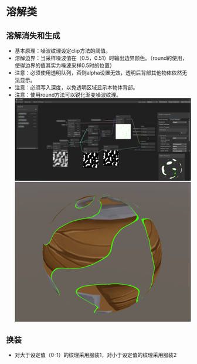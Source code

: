 # 溶解类
## 溶解消失和生成
* 基本原理：噪波纹理设定clip方法的阈值。
* 溶解边界：当采样噪波值在（0.5，0.51）时输出边界颜色。（round的使用，使得边界的值其实为噪波采样0.5时的位置）
* 注意：必须使用透明队列，否则alpha设置无效，透明后背部其他物体依然无法显示。
* 注意：必须写入深度，以免透明区域显示本物体背部。
* 注意：使用round方法可以锐化渐变噪波纹理。
![ShaderGraph](./溶解特效.png)
![溶解效果](./溶解效果.png)

## 换装
* 对大于设定值（0-1）的纹理采用服装1，对小于设定值的纹理采用服装2
